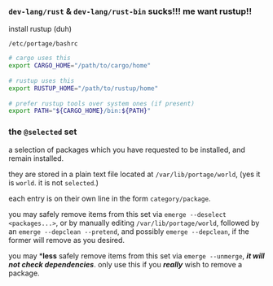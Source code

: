 ### `dev-lang/rust` & `dev-lang/rust-bin` sucks!!! me want rustup!!

install rustup (duh)
  
`/etc/portage/bashrc`

```bash
# cargo uses this
export CARGO_HOME="/path/to/cargo/home"
  
# rustup uses this
export RUSTUP_HOME="/path/to/rustup/home"
  
# prefer rustup tools over system ones (if present)
export PATH="${CARGO_HOME}/bin:${PATH}"
```

### the `@selected` set

a selection of packages which you have requested to be installed, and remain installed.

they are stored in a plain text file located at `/var/lib/portage/world`, (yes it is `world`. it is not `selected`.)

each entry is on their own line in the form `category/package`.

you may safely remove items from this set via `emerge --deselect <packages...>`, or by manually editing `/var/lib/portage/world`, followed by an `emerge --depclean --pretend`, and possibly `emerge --depclean`, if the former will remove as you desired.

you may ***less** safely remove items from this set via `emerge --unmerge`, ***it will not check dependencies***. only use this if you ***really*** wish to remove a package.
